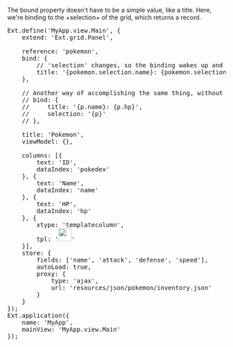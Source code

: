 The bound property doesn't have to be a simple value, like a title. Here, we're binding to
the +selection+ of the grid, which returns a record.

<pre class="runnable run">
Ext.define('MyApp.view.Main', {
    extend: 'Ext.grid.Panel',

    reference: 'pokemon',
    bind: {
        // 'selection' changes, so the binding wakes up and re-evaluates the whole expression.
        title: '{pokemon.selection.name}: {pokemon.selection.hp}'
    },

    // Another way of accomplishing the same thing, without using reference 
    // bind: {
    //     title: '{p.name}: {p.hp}',
    //     selection: '{p}'
    // },

    title: 'Pokemon',
    viewModel: {},

    columns: [{
        text: 'ID',
        dataIndex: 'pokedex'
    }, {
        text: 'Name',
        dataIndex: 'name'
    }, {
        text: 'HP',
        dataIndex: 'hp'
    }, {
        xtype: 'templatecolumn',
        tpl: '<img height="30" src="resources/json/pokemon/{pokedex}.png">'
    }],
    store: {
        fields: ['name', 'attack', 'defense', 'speed'],
        autoLoad: true,
        proxy: {
            type: 'ajax',
            url: 'resources/json/pokemon/inventory.json'
        }
    }
});
Ext.application({
    name: 'MyApp',
    mainView: 'MyApp.view.Main'
});</pre>